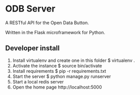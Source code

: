 ODB Server
==========

A RESTful API for the Open Data Button.

Written in the Flask microframework for Python.

## Developer install

1. Install virtualenv and create one in this folder $ virtualenv .
2. Activate the instance $ source bin/activate
3. Install requirements $ pip -r requirements.txt
4. Start the server $ python manage.py runserver
5. Start a local redis server
6. Open the home page http://localhost:5000

